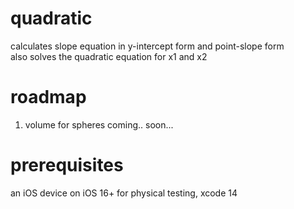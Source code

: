 # quadratic
calculates slope equation in y-intercept form and point-slope form  
also solves the quadratic equation for x1 and x2   
# roadmap 
1. volume for spheres coming.. soon...  
# prerequisites
an iOS device on iOS 16+ for physical testing, xcode 14
